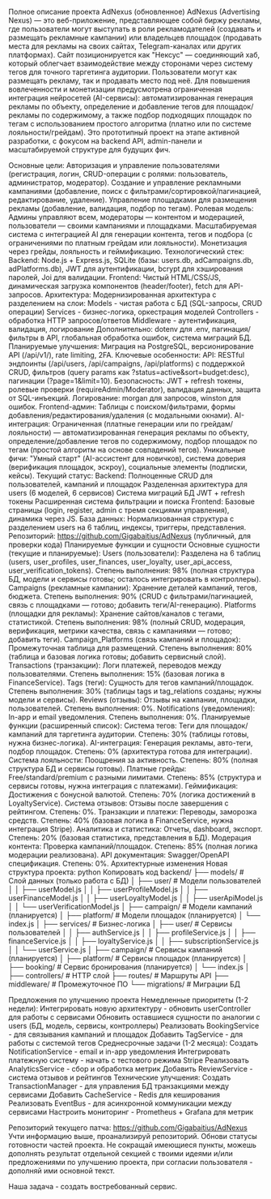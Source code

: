 Полное описание проекта AdNexus (обновленное)
AdNexus (Advertising Nexus) — это веб-приложение, представляющее собой биржу рекламы, где пользователи могут выступать в роли рекламодателей (создавать и размещать рекламные кампании) или владельцев площадок (продавать места для рекламы на своих сайтах, Telegram-каналах или других платформах). Сайт позиционируется как "Нексус" — соединяющий хаб, который облегчает взаимодействие между сторонами через систему тегов для точного таргетинга аудитории. Пользователи могут как размещать рекламу, так и продавать место под неё. Для повышения вовлеченности и монетизации предусмотрена ограниченная интеграция нейросетей (AI-сервисы): автоматизированная генерация рекламы по объекту, определение и добавление тегов для площадок/рекламы по содержимому, а также подбор подходящих площадок по тегам с использованием простого алгоритма (платно или по системе лояльности/грейдам). Это прототипный проект на этапе активной разработки, с фокусом на backend API, admin-панели и масштабируемой структуре для будущих фич.

Основные цели:
Авторизация и управление пользователями (регистрация, логин, CRUD-операции с ролями: пользователь, администратор, модератор).
Создание и управление рекламными кампаниями (добавление, поиск с фильтрами/сортировкой/пагинацией, редактирование, удаление).
Управление площадками для размещения рекламы (добавление, валидация, подбор по тегам).
Ролевая модель: Админы управляют всем, модераторы — контентом и модерацией, пользователи — своими кампаниями и площадками.
Масштабируемая система с интеграцией AI для генерации контента, тегов и подбора (с ограничениями по платным грейдам или лояльности).
Монетизация через грейды, лояльность и геймификацию.
Технологический стек:
Backend: Node.js + Express.js, SQLite (базы: users.db, adCampaigns.db, adPlatforms.db), JWT для аутентификации, bcrypt для хэширования паролей, Joi для валидации.
Frontend: Чистый HTML/CSS/JS, динамическая загрузка компонентов (header/footer), fetch для API-запросов.
Архитектура: Модернизированная архитектура с разделением на слои:
Models - чистая работа с БД (SQL-запросы, CRUD операции)
Services - бизнес-логика, оркестрация моделей
Controllers - обработка HTTP запросов/ответов
Middleware - аутентификация, валидация, логирование
Дополнительно: dotenv для .env, пагинация/фильтры в API, глобальная обработка ошибок, система миграций БД.
Планируемые улучшения: Миграция на PostgreSQL, версионирование API (/api/v1/), rate limiting, 2FA.
Ключевые особенности:
API: RESTful эндпоинты (/api/users, /api/campaigns, /api/platforms) с поддержкой CRUD, фильтров (query params как ?status=active&sort=budget:desc), пагинации (?page=1&limit=10).
Безопасность: JWT + refresh токены, ролевые проверки (requireAdmin/Moderator), валидация данных, защита от SQL-инъекций.
Логирование: morgan для запросов, winston для ошибок.
Frontend-админ: Таблицы с поиском/фильтрами, формы добавления/редактирования/удаления (с модальными окнами).
AI-интеграция: Ограниченная (платные генерации или по грейдам/лояльности) — автоматизированная генерация рекламы по объекту, определение/добавление тегов по содержимому, подбор площадок по тегам (простой алгоритм на основе совпадений тегов).
Уникальные фичи: "Умный старт" (AI-ассистент для новичков), система доверия (верификация площадок, эскроу), социальные элементы (подписки, кейсы).
Текущий статус:
Backend:
Полноценные CRUD для пользователей, кампаний и площадок
Разделенная архитектура для users (6 моделей, 6 сервисов)
Система миграций БД
JWT + refresh токены
Расширенная система фильтрации и поиска
Frontend: Базовые страницы (login, register, admin с тремя секциями управления), динамика через JS.
База данных: Нормализованная структура с разделением users на 6 таблиц, индексы, триггеры, представления.
Репозиторий: https://github.com/Gigabaitius/AdNexus (публичный, для проверки кода)
Планируемые функции и сущности
Основные сущности (текущие и планируемые):
Users (пользователи): Разделена на 6 таблиц (users, user_profiles, user_finances, user_loyalty, user_api_access, user_verification_tokens). Степень выполнения: 98% (полная структура БД, модели и сервисы готовы; осталось интегрировать в контроллеры).
Campaigns (рекламные кампании): Хранение деталей кампаний, тегов, бюджета. Степень выполнения: 90% (CRUD с фильтрами/пагинацией, связь с площадками — готово; добавить теги/AI-генерацию).
Platforms (площадки для рекламы): Хранение сайтов/каналов с тегами, статистикой. Степень выполнения: 98% (полный CRUD, модерация, верификация, метрики качества, связь с кампаниями — готово; добавить теги).
Campaign_Platforms (связь кампаний и площадок): Промежуточная таблица для размещений. Степень выполнения: 80% (таблица и базовая логика готовы; добавить сервисный слой).
Transactions (транзакции): Логи платежей, переводов между пользователями. Степень выполнения: 15% (базовая логика в FinanceService).
Tags (теги): Сущность для тегов кампаний/площадок. Степень выполнения: 30% (таблицы tags и tag_relations созданы; нужны модели и сервисы).
Reviews (отзывы): Отзывы на кампании, площадки, пользователей. Степень выполнения: 0%.
Notifications (уведомления): In-app и email уведомления. Степень выполнения: 0%.
Планируемые функции (расширенный список):
Система тегов: Теги для площадок/кампаний для таргетинга аудитории. Степень: 30% (таблицы готовы, нужна бизнес-логика).
AI-интеграция: Генерация рекламы, авто-теги, подбор площадок. Степень: 0% (архитектура готова для интеграции).
Система лояльности: Поощрения за активность. Степень: 80% (полная структура БД и сервисы готовы).
Платные грейды: Free/standard/premium с разными лимитами. Степень: 85% (структура и сервисы готовы, нужна интеграция с платежами).
Геймификация: Достижения с бонусной валютой. Степень: 70% (логика достижений в LoyaltyService).
Система отзывов: Отзывы после завершения с рейтингом. Степень: 0%.
Транзакции и платежи: Переводы, заморозка средств. Степень: 40% (базовая логика в FinanceService, нужна интеграция Stripe).
Аналитика и статистика: Отчеты, dashboard, экспорт. Степень: 20% (базовая статистика, представления в БД).
Модерация контента: Проверка кампаний/площадок. Степень: 85% (полная логика модерации реализована).
API документация: Swagger/OpenAPI спецификация. Степень: 0%.
Архитектурные изменения
Новая структура проекта:
python
Копировать код
backend/
├── models/              # Слой данных (только работа с БД)
│   ├── user/           # Модели пользователей
│   │   ├── userModel.js
│   │   ├── userProfileModel.js
│   │   ├── userFinanceModel.js
│   │   ├── userLoyaltyModel.js
│   │   ├── userApiModel.js
│   │   └── userVerificationModel.js
│   ├── campaign/       # Модели кампаний (планируется)
│   ├── platform/       # Модели площадок (планируется)
│   └── index.js
│
├── services/           # Бизнес-логика
│   ├── user/          # Сервисы пользователей
│   │   ├── authService.js
│   │   ├── profileService.js
│   │   ├── financeService.js
│   │   ├── loyaltyService.js
│   │   ├── subscriptionService.js
│   │   └── userService.js
│   ├── campaign/      # Сервисы кампаний (планируется)
│   ├── platform/      # Сервисы площадок (планируется)
│   ├── booking/       # Сервис бронирования (планируется)
│   └── index.js
│
├── controllers/       # HTTP слой
├── routes/           # Маршруты API
├── middleware/       # Промежуточное ПО
└── migrations/       # Миграции БД

Предложения по улучшению проекта
Немедленные приоритеты (1-2 недели):
Интегрировать новую архитектуру - обновить userController для работы с сервисами 
Обновить оставшиеся сущности по аналогии с users (БД, модель, сервисы, контроллеры)
Реализовать BookingService - для связывания кампаний и площадок
Добавить TagService - для работы с системой тегов
Среднесрочные задачи (1-2 месяца):
Создать NotificationService - email и in-app уведомления
Интегрировать платежную систему - начать с тестового режима Stripe
Реализовать AnalyticsService - сбор и обработка метрик
Добавить ReviewService - система отзывов и рейтингов
Технические улучшения:
Создать TransactionManager - для управления БД транзакциями между сервисами
Добавить CacheService - Redis для кеширования
Реализовать EventBus - для асинхронной коммуникации между сервисами
Настроить мониторинг - Prometheus + Grafana для метрик

Репозиторий текущего патча: https://github.com/Gigabaitius/AdNexus
Учти информацию выше, проанализируй репозиторий.
Обнови статусы готовности частей проекта. 
Не сокращай имеющиеся пункты, можешь дополнять результат отдельной секцией с твоими идеями и/или предложениями по улучшению проекта, при согласии пользователя - дополняй ими основной текст.

Наша задача - создать востребованный сервис.